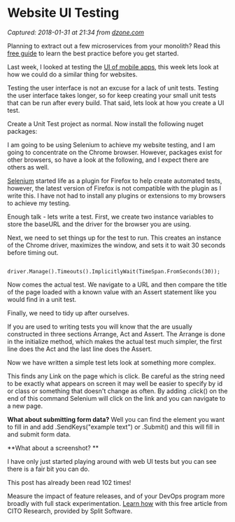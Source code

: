 # Website UI Testing

_Captured: 2018-01-31 at 21:34 from [dzone.com](https://dzone.com/articles/website-ui-testing?edition=359100&utm_source=Daily%20Digest&utm_medium=email&utm_campaign=Daily%20Digest%202018-01-31)_

Planning to extract out a few microservices from your monolith? Read this [free guide](https://dzone.com/go?i=265421&u=https%3A%2F%2Ftry.split.io%2Fmonolith-breakup-stateful-services-ebook%3Futm_campaign%3D2018%252520DZone%252520DevOps%26utm_source%3Ddzone%26utm_medium%3Dpre%252520roll) to learn the best practice before you get started.

Last week, I looked at testing the [UI of mobile apps](https://www.funkysi1701.com/2018/01/08/ui-testing/), this week lets look at how we could do a similar thing for websites.

Testing the user interface is not an excuse for a lack of unit tests. Testing the user interface takes longer, so for keep creating your small unit tests that can be run after every build. That said, lets look at how you create a UI test.

Create a Unit Test project as normal. Now install the following nuget packages:

I am going to be using Selenium to achieve my website testing, and I am going to concentrate on the Chrome browser. However, packages exist for other browsers, so have a look at the following, and I expect there are others as well.

[Selenium](http://www.seleniumhq.org/) started life as a plugin for Firefox to help create automated tests, however, the latest version of Firefox is not compatible with the plugin as I write this. I have not had to install any plugins or extensions to my browsers to achieve my testing.

Enough talk - lets write a test. First, we create two instance variables to store the baseURL and the driver for the browser you are using.

Next, we need to set things up for the test to run. This creates an instance of the Chrome driver, maximizes the window, and sets it to wait 30 seconds before timing out.
    
    
        driver.Manage().Timeouts().ImplicitlyWait(TimeSpan.FromSeconds(30));

Now comes the actual test. We navigate to a URL and then compare the title of the page loaded with a known value with an Assert statement like you would find in a unit test.

Finally, we need to tidy up after ourselves.

If you are used to writing tests you will know that the are usually constructed in three sections Arrange, Act and Assert. The Arrange is done in the initialize method, which makes the actual test much simpler, the first line does the Act and the last line does the Assert.

Now we have written a simple test lets look at something more complex.

This finds any Link on the page which is click. Be careful as the string need to be exactly what appears on screen it may well be easier to specify by id or class or something that doesn't change as often. By adding .click() on the end of this command Selenium will click on the link and you can navigate to a new page.

**What about submitting form data?** Well you can find the element you want to fill in and add .SendKeys("example text") or .Submit() and this will fill in and submit form data.

**What about a screenshot? **

I have only just started playing around with web UI tests but you can see there is a fair bit you can do.

This post has already been read 102 times!

Measure the impact of feature releases, and of your DevOps program more broadly with full stack experimentation. [Learn how](https://dzone.com/go?i=265422&u=https%3A%2F%2Ftry.split.io%2Fmonolith-breakup-stateful-services-ebook%3Futm_campaign%3D2018%252520DZone%252520DevOps%26utm_source%3Ddzone%26utm_medium%3Dpre%252520roll) with this free article from CITO Research, provided by Split Software.
